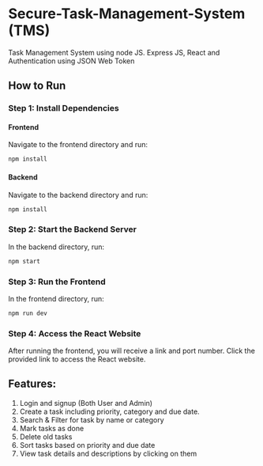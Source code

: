 # Secure-Task-Management-System (TMS)
Task Management System using node JS. Express JS, React and Authentication using JSON Web Token

## How to Run

### Step 1: Install Dependencies

#### Frontend

Navigate to the frontend directory and run: 
```bash
npm install
```

#### Backend

Navigate to the backend directory and run: 
```bash
npm install
```

### Step 2: Start the Backend Server

In the backend directory, run: 
```bash
npm start
```

### Step 3: Run the Frontend

In the frontend directory, run:
```bash
npm run dev
```

### Step 4: Access the React Website

After running the frontend, you will receive a link and port number. Click the provided link to access the React website.


## Features: 
1. Login and signup (Both User and Admin)
2. Create a task including priority, category and due date.
3. Search & Filter for task by name or category
4. Mark tasks as done
5. Delete old tasks
6. Sort tasks based on priority and due date
7. View task details and descriptions by clicking on them
